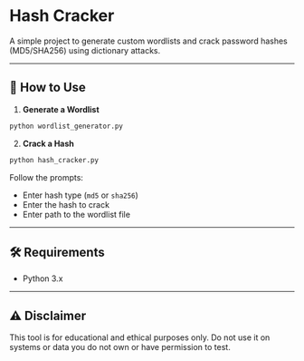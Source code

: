 # Hash Cracker 

A simple project to generate custom wordlists and crack password hashes (MD5/SHA256) using dictionary attacks.

---



## 🚀 How to Use

1. **Generate a Wordlist**
```bash
python wordlist_generator.py
```

2. **Crack a Hash**
```bash
python hash_cracker.py
```

Follow the prompts:
- Enter hash type (`md5` or `sha256`)
- Enter the hash to crack
- Enter path to the wordlist file

---

## 🛠 Requirements

- Python 3.x

---

## ⚠️ Disclaimer

This tool is for educational and ethical purposes only. Do not use it on systems or data you do not own or have permission to test.
